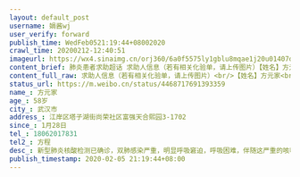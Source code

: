 ```yaml
---
layout: default_post
username: 娟酱wj
user_verify: forward
publish_time: WedFeb0521:19:44+08002020
crawl_time: 20200212-12:40:51
imageurl: https://wx4.sinaimg.cn/orj360/6a0f5575ly1gblu8mqae1j20u01407dm.jpg,https://wx1.sinaimg.cn/orj360/6a0f5575ly1gblu8mbpk5j20u0140gv8.jpg,https://wx2.sinaimg.cn/orj360/6a0f5575ly1gblu8nstjxj20u0140qc9.jpg,https://wx1.sinaimg.cn/orj360/6a0f5575ly1gblu8oyoswj20u0140q7b.jpg
content_brief: 肺炎患者求助超话 求助人信息（若有相关化验单，请上传图片）【姓名】方元家【年龄】58岁【所在城市】武汉市【所在小区、社区】江岸区塔子湖街尚荣社区富强天合熙园3-1702【患病时间】1月28日【联系方式】18062017831【其他紧急联系人】方程【病情描述】 新型肺炎核酸检测已确诊，双肺感染 ...全文
content_full_raw: 求助人信息（若有相关化验单，请上传图片）<br/>【姓名】方元家<br/>【年龄】58岁<br/>【所在城市】武汉市<br/>【所在小区、社区】江岸区塔子湖街尚荣社区富强天合熙园3-1702<br/>【患病时间】1月28日<br/>【联系方式】18062017831<br/>【其他紧急联系人】方程<br/>【病情描述】新型肺炎核酸检测已确诊，双肺感染严重，明显呼吸窘迫，呼吸困难，伴随这严重的咳嗽，持续发烧，进食困难，情况每况愈下。
status_url: https://m.weibo.cn/status/4468717691393359
name_: 方元家
age_: 58岁
city_: 武汉市
address_: 江岸区塔子湖街尚荣社区富强天合熙园3-1702
since_: 1月28日
tel_: 18062017831
tel2_: 方程
desc_: 新型肺炎核酸检测已确诊，双肺感染严重，明显呼吸窘迫，呼吸困难，伴随这严重的咳嗽，持续发烧，进食困难，情况每况愈下。
publish_timestamp: 2020-02-05 21:19:44+08:00
---
```

